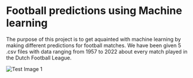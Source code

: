 # Football predictions using Machine learning

The purpose of this project is to get aquainted with machine learning by making different predictions for football matches.
We have been given 5 .csv files with data ranging from 1957 to 2022 about every match played in the Dutch Football League.

![Test Image 1](https://i.pinimg.com/originals/e5/ac/e9/e5ace9d111b004b7cef61afe8d3f4c7a.jpg)
